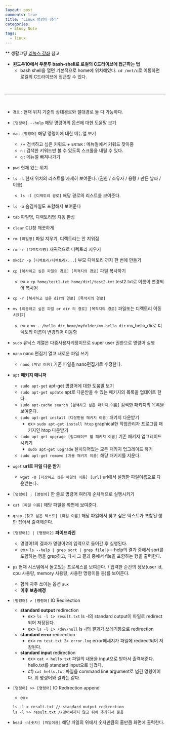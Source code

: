 ```yaml
---
layout: post
comments: true
title: "Linux 명령어 정리"
categories:
  - Study Note
tags:
  - linux
---
```


** 생활코딩 <a href="https://opentutorials.org/course/2598">리눅스 강좌</a> 참고

- <b>윈도우10에서 우분투 bash-shell로 로컬의 C드라이브에 접근하는 법</b>
    - bash shell을 열면 기본적으로 home에 위치해있다.
`cd /mnt/c`로 이동하면 로컬의 C드라이브에 접근할 수 있다.

<br>

---

<br>

- `경로` : 현재 위치 기준의 상대경로와 절대경로 둘 다 가능하다.
- `[명령어] --help` 해당 명령어의 옵션에 대한 도움말 보기
- `man [명령어]` 해당 명령어에 대한 메뉴얼 보기
    - `/`+ 검색하고 싶은 키워드 + `ENTER` : 메뉴얼에서 키워드 찾아줌
    - `n` : 검색한 키워드만 볼 수 있도록 스크롤을 내릴 수 있다.
    - `q` : 메뉴얼 빠져나가기

- `pwd` 현재 있는 위치
- `ls -l` 현재 위치의 리스트를 자세히 보여준다. (권한 / 소유자 / 용량 / 만든 날짜 / 이름)
    - `ls -l [디렉토리 경로]` 해당 경로의 리스트를 보여준다.
- `ls -a` 숨김파일도 포함해서 보여준다
- `tab` 파일명, 디렉토리명 자동 완성
- `clear` CLI창 깨끗하게
- `rm [파일명]` 파일 지우기. 디렉토리는 안 지워짐
- `rm -r [디렉토리명]` 재귀적으로 디렉토리 지우기
- `mkdir -p [디렉토리/디렉토리/...]` 부모 디렉토리 까지 한 번에 만들기
- `cp [복사하고 싶은 파일의 경로] [목적지의 경로]` 파일 복사하기
    - ex > `cp home/test1.txt home/dir1/test2.txt` test2.txt로 이름이 변경되어 복사됨
- `cp -r [복사하고 싶은 dir의 경로] [목적지의 경로]`
- `mv [이동하고 싶은 파일 or dir 의 경로] [목적지의 경로]` 파일또는 디렉토리 이동시키기
    - ex > `mv ../hello_dir home/myfolder/mv_hello_dir` mv_hello_dir로 디렉토리 이름이 변경되어 이동함

- `sudo` 유닉스 계열은 다중사용자계정이므로 super user 권한으로 명령어 실행
- `nano` nano 편집기 열고 새로운 파일 쓰기
    - `nano [파일 이름]` 기존 파일을 nano편집기로 수정한다.
- `apt` **패키지 매니저**
    - `sudo apt-get` apt-get 명령어에 대한 도움말 보기
    - `sudo apt-get update` apt로 다운받을 수 있는 패키지의 목록을 업데이트 한다.
    - `sudo apt-cache search [검색하고 싶은 패키지 이름]` 검색한 패키지의 목록을 보여준다.
    - `sudo apt-get install [다운받을 패키지 이름]` 패키지 다운받기
        - ex> `sudo apt-get install htop` graphical한 작업관리자 프로그램 패키지인 htop 다운받기
    - `sudo apt-get upgrage [업그레이드 할 패키지 이름]` 기존 패키지 업그레이드 시키기
        - `sudo apt-get upgrade` 설치되어있는 모든 패키지 업그레이드 하기
    - `sudo apt-get remove [지울 패키지 이름]` 해당 패키지를 지운다.

- `wget` **url로 파일 다운 받기**
    - `wget -O [저장하고 싶은 파일의 이름] [url]` url에서 설정한 파일이름으로 다운받는다.

- `[명령어] ; [명령어]` 한 줄로 명령어 여러개 순차적으로 실행시키기 
- `cat [파일 이름]` 해당 파일을 화면에 보여준다.
- `grep [찾고 싶은 텍스트] [파일 이름]` 해당 파일에서 찾고 싶은 텍스트가 포함된 행만 잡아서 출력해준다.

- `[명령어1] | [명령어2]` **파이프라인** 
    - 명령어1의 결과가 명령어2의 입력으로 들어간 후 실행된다.
    - ex> `ls --help | grep sort | grep file` ls --help의 결과 중에서 sort를 포함하는 행을 grep하고, 다시 그 결과 중에서 file을 포함하는 행을 출력한다.

- `ps` 현재 시스템에서 돌고있는 프로세스를 보여준다. / 입력한 순간의 정보(user id, cpu 사용량, memory 사용량, 사용한 명령이들 등)를 보여준다. 
    - 함께 자주 쓰이는 옵션 `aux`
    - **이후 보충예정**

- `[명령어] > [명령어]` IO Redirection
    - **standard output** redirection
        - ex> `ls -l 1> result.txt` ls -l의 standard output이 파일로 redirect되어 저장된다.
        - ex> `ls -l 1> /dev/null` ls -l의 결과가 쓰레기통으로 redirection
    - **standard error** redirection
        - ex> `rm test.txt 2> error.log` error메세지가 파일에 redirect되어 저장된다.
    - **standard input** redirection
        - ex> `cat < hello.txt` 파일의 내용을 input으로 받아서 출력해준다. hello.txt를 standard input으로 넘겼다.
        - cf) `cat hello.txt` 파일을 command line argument로 넘긴 명령어이다. 위 명령어와 결과는 같다.
- `[명령어] >> [명령어]` IO Redirection append
    - ex> 
    ```
    ls -l > result.txt // standard output redirection
    ls -l >> result.txt //덮어써지지 않고 뒤에 추가되서 붙음
    ```


- `head -n[숫자] [파일이름]` 해당 파일의 위에서 숫자만큼의 줄만큼 화면에 출력한다.
